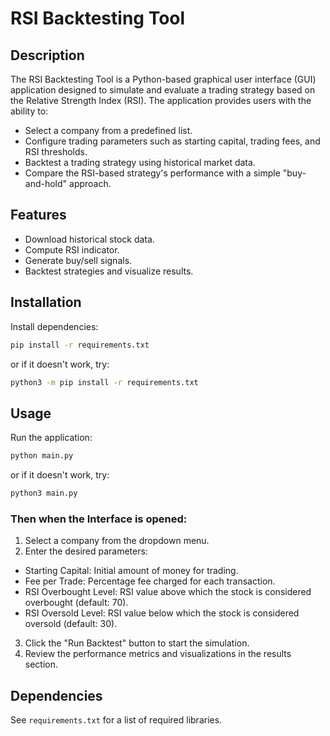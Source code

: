 
# RSI Backtesting Tool

## Description
The RSI Backtesting Tool is a Python-based graphical user interface (GUI) application designed to simulate and evaluate a trading strategy based on the Relative Strength Index (RSI). The application provides users with the ability to:

- Select a company from a predefined list.
- Configure trading parameters such as starting capital, trading fees, and RSI thresholds.
- Backtest a trading strategy using historical market data.
- Compare the RSI-based strategy's performance with a simple "buy-and-hold" approach.

## Features
- Download historical stock data.
- Compute RSI indicator.
- Generate buy/sell signals.
- Backtest strategies and visualize results.

## Installation
Install dependencies:
   ```bash
   pip install -r requirements.txt
   ```
or if it doesn't work, try:
   ```bash
   python3 -m pip install -r requirements.txt
   ```

## Usage
Run the application:
```bash
python main.py
```
or if it doesn't work, try:
```bash
python3 main.py
```

### Then when the Interface is opened:
1. Select a company from the dropdown menu.
2. Enter the desired parameters:
-   Starting Capital: Initial amount of money for trading.
-   Fee per Trade: Percentage fee charged for each transaction.
-   RSI Overbought Level: RSI value above which the stock is considered overbought (default: 70).
-   RSI Oversold Level: RSI value below which the stock is considered oversold (default: 30).
3. Click the "Run Backtest" button to start the simulation.
4. Review the performance metrics and visualizations in the results section.


## Dependencies
See `requirements.txt` for a list of required libraries.

